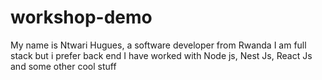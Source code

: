 # workshop-demo
My name is Ntwari Hugues, a software developer from Rwanda
I am full stack but i prefer back end
I have worked with Node js, Nest Js, React Js and some other cool stuff
